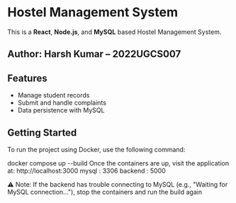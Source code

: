 # Hostel Management System

This is a **React**, **Node.js**, and **MySQL** based Hostel Management System.
## Author: Harsh Kumar – 2022UGCS007

## Features

- Manage student records
- Submit and handle complaints
- Data persistence with MySQL

## Getting Started

To run the project using Docker, use the following command:

docker compose up --build
Once the containers are up, visit the application at:
http://localhost:3000
mysql : 3306
backend : 5000

⚠️ Note: If the backend has trouble connecting to MySQL (e.g., "Waiting for MySQL connection..."), stop the containers and run the build again
```bash

